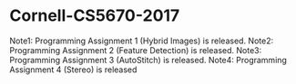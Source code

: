 # Cornell-CS5670-2017

Note1: Programming Assignment 1 (Hybrid Images) is released.
Note2: Programming Assignment 2 (Feature Detection) is released.
Note3: Programming Assignment 3 (AutoStitch) is released. 
Note4: Programming Assignment 4 (Stereo) is released
